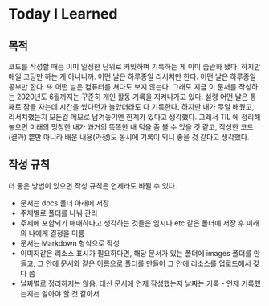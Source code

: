 # Today I Learned

## 목적

코드를 작성할 때는 이미 일정한 단위로 커밋하며 기록하는 게 이미 습관화 됐다. 하지만 매일 코딩만 하는 게 아니니까. 어떤 날은 하루종일 리서치만 한다. 어떤 날은 하루종일 공부만 한다. 또 어떤 날은 컴퓨터를 쳐다도 보지 않는다. 그래도 지금 이 문서를 작성하는 2020년도 6월까지는 꾸준히 개인 활동 기록을 지켜나가고 있다. 설령 어떤 날은 통째로 잠을 자는데 시간을 썼다던가 놀았더라도 다 기록한다. 하지만 내가 무얼 배웠고, 리서치했는지 모든걸 메모로 남겨놓기엔 한계가 있다고 생각했다. 그래서 TIL 에 정리해 놓으면 미래의 멍청한 내가 과거의 똑똑한 내 덕을 좀 볼 수 있을 것 같고, 작성한 코드(결과) 뿐만 아니라 배운 내용(과정)도 동시에 기록이 되니 좋을 것 같다고 생각했다.

## 작성 규칙

더 좋은 방법이 있으면 작성 규칙은 언제라도 바뀔 수 있다.

- 문서는 docs 폴더 아래에 저장
- 주제별로 폴더를 나눠 관리
- 주제에 포함되기 애매하다고 생각하는 것들은 임시나 etc 같은 폴더에 저장 후 미래의 나에게 결정을 미룸
- 문서는 Markdown 형식으로 작성
- 이미지같은 리소스 표시가 필요하다면, 해당 문서가 있는 폴더에 images 폴더를 만들고, 그 안에 문서와 같은 이름으로 폴더를 만들어 그 안에 리소스를 업로드해서 갖다 씀
- 날짜별로 정리하지는 않음. 대신 문서에 언제 작성했는지 날짜는 기록 - 언제 기록했는지는 알아야 할 것 같아서
